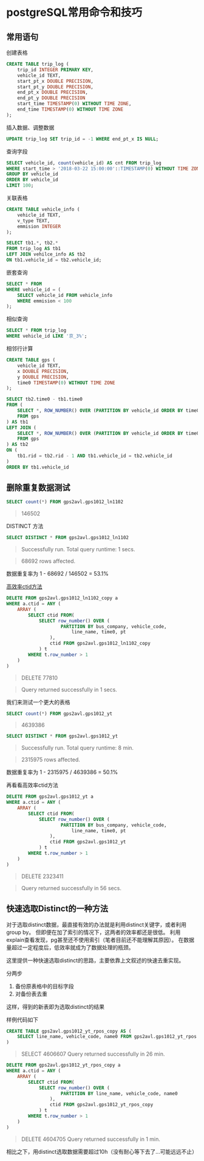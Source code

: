 ﻿# postgreSQL常用命令和技巧

## 常用语句

创建表格

```sql
CREATE TABLE trip_log (
	trip_id INTEGER PRIMARY KEY,
	vehicle_id TEXT,
	start_pt_x DOUBLE PRECISION,
	start_pt_y DOUBLE PRECISION,
	end_pt_x DOUBLE PRECISION,
	end_pt_y DOUBLE PRECISION
	start_time TIMESTAMP(0) WITHOUT TIME ZONE,
	end_time TIMESTAMP(0) WITHOUT TIME ZONE
);
```

插入数据、调整数据
```sql
UPDATE trip_log SET trip_id = -1 WHERE end_pt_x IS NULL;
```


查询字段
```sql
SELECT vehicle_id, count(vehicle_id) AS cnt FROM trip_log
WHERE start_time > '2018-03-22 15:00:00'::TIMESTAMP(0) WITHOUT TIME ZONE
GROUP BY vehicle_id
ORDER BY vehicle_id
LIMIT 100;
```

关联表格
```sql
CREATE TABLE vehicle_info (
	vehicle_id TEXT,
	v_type TEXT,
	emmision INTEGER
);

SELECT tb1.*, tb2.*
FROM trip_log AS tb1
LEFT JOIN vehilce_info AS tb2
ON tb1.vehicle_id = tb2.vehicle_id;
```

嵌套查询
```sql
SELECT * FROM 
WHERE vehicle_id = (
	SELECT vehicle_id FROM vehicle_info
	WHERE emmision < 100
);
```

相似查询
```sql
SELECT * FROM trip_log
WHERE vehicle_id LIKE '京_3%';
```

相邻行计算
```sql
CREATE TABLE gps (
	vehicle_id TEXT,
	x DOUBLE PRECISION,
	y DOUBLE PRECISION,
	time0 TIMESTAMP(0) WITHOUT TIME ZONE
);

SELECT tb2.time0 - tb1.time0
FROM (
	SELECT *, ROW_NUMBER() OVER (PARTITION BY vehicle_id ORDER BY time0) AS rid
	FROM gps
) AS tb1
LEFT JOIN (
	SELECT *, ROW_NUMBER() OVER (PARTITION BY vehicle_id ORDER BY time0) AS rid
	FROM gps
) AS tb2
ON (
	tb1.rid = tb2.rid - 1 AND tb1.vehicle_id = tb2.vehicle_id
)
ORDER BY tb1.vehicle_id
```

## 删除重复数据测试

```sql
SELECT count(*) FROM gps2avl.gps1012_ln1102
```

> 146502

DISTINCT 方法

```sql
SELECT DISTINCT * FROM gps2avl.gps1012_ln1102
```

> Successfully run. Total query runtime: 1 secs.

> 68692 rows affected.

数据重复率为 1 - 68692 / 146502 = 53.1%

[高效率ctid方法](https://blog.csdn.net/arcticjian/article/details/50042647)

```sql
DELETE FROM gps2avl.gps1012_ln1102_copy a
WHERE a.ctid = ANY (
	ARRAY (
		SELECT ctid FROM(
			SELECT row_number() OVER (
					PARTITION BY bus_company, vehicle_code,
						line_name, time0, pt
				),
				ctid FROM gps2avl.gps1012_ln1102_copy
			) t
		WHERE t.row_number > 1
	)
)
```

> DELETE 77810

> Query returned successfully in 1 secs.

我们来测试一个更大的表格

```sql
SELECT count(*) FROM gps2avl.gps1012_yt
```

> 4639386

```sql
SELECT DISTINCT * FROM gps2avl.gps1012_yt
```

> Successfully run. Total query runtime: 8 min.

> 2315975 rows affected.

数据重复率为 1 - 2315975 / 4639386 = 50.1%

再看看高效率ctid方法

```sql
DELETE FROM gps2avl.gps1012_yt a
WHERE a.ctid = ANY (
	ARRAY (
		SELECT ctid FROM(
			SELECT row_number() OVER (
					PARTITION BY bus_company, vehicle_code,
						line_name, time0, pt
				),
				ctid FROM gps2avl.gps1012_yt
			) t
		WHERE t.row_number > 1
	)
)
```

> DELETE 2323411

> Query returned successfully in 56 secs.


## 快速选取Distinct的一种方法

对于选取distinct数据，最直接有效的办法就是利用distinct关键字，或者利用group by。
但即便在加了索引的情况下，这两者的效率都还是很低。
利用explain查看发现，pg甚至还不使用索引（笔者目前还不能理解其原因）。
在数据量超过一定程度后，低效率就成为了数据处理的瓶颈。

这里提供一种快速选取distinct的思路，主要依靠上文叙述的快速去重实现。

分两步
1. 备份原表格中的目标字段
2. 对备份表去重

这样，得到的新表即为选取distinct的结果

样例代码如下

```sql
CREATE TABLE gps2avl.gps1012_yt_rpos_copy AS (
	SELECT line_name, vehicle_code, name0 FROM gps2avl.gps1012_yt_rpos
)
```
> SELECT 4606607
> Query returned successfully in 26 min.

```sql
DELETE FROM gps2avl.gps1012_yt_rpos_copy a
WHERE a.ctid = ANY (
	ARRAY (
		SELECT ctid FROM(
			SELECT row_number() OVER (
					PARTITION BY line_name, vehicle_code, name0
				),
				ctid FROM gps2avl.gps1012_yt_rpos_copy
			) t
		WHERE t.row_number > 1
	)
)
```
> DELETE 4604705
> Query returned successfully in 1 min.

相比之下，用distinct选取数据需要超过10h（没有耐心等下去了...可能远远不止）